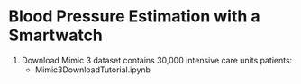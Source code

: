 # Blood Pressure Estimation with a Smartwatch

1. Download Mimic 3 dataset contains 30,000 intensive care units patients:
   - Mimic3DownloadTutorial.ipynb
